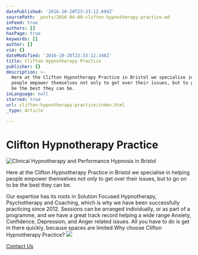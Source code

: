 ```yaml
---
datePublished: '2016-10-20T23:33:12.694Z'
sourcePath: _posts/2016-04-08-clifton-hypnotherapy-practice.md
inFeed: true
authors: []
hasPage: true
keywords: []
author: []
via: {}
dateModified: '2016-10-20T23:33:12.346Z'
title: Clifton Hypnotherapy Practice
publisher: {}
description: >-
  Here at the Clifton Hypnotherapy Practice in Bristol we specialise in helping
  people empower themselves not only to get over their issues, but to go on to
  be the best they can be.
inLanguage: null
starred: true
url: clifton-hypnotherapy-practice/index.html
_type: Article

---
```

# Clifton Hypnotherapy Practice
![Clinical Hypnotherapy and Performance Hypnosis in Bristol](https://s3-us-west-2.amazonaws.com/the-grid-img/p/28870039a71319f84450373eb982a2160d35d127.jpg)

Here at the Clifton Hypnotherapy Practice in Bristol we specialise in helping people empower themselves not only to get over their issues, but to go on to be the best they can be.

Our expertise has its roots in Solution Focused Hypnotherapy, Psychotherapy and Coaching, which is why we have been successfully practicing since 2012\. Sessions can be arranged individually, or as part of a programme, and we have a great track record helping a wide range Anxiety, Confidence, Depression, and Anger related issues. All you have to do is get in there quickly, because spaces are limited.Why choose Clifton Hypnotherapy Practice?
![](https://the-grid-user-content.s3-us-west-2.amazonaws.com/d0c993d3-f2e6-4e8e-acee-e7ee94ce449a.png)

[Contact Us][0]

[0]: http://www.cliftonhypnotherapy.com/contact-us/